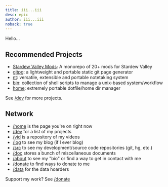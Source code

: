 ```yaml
---
title: iii...iii
desc: epic
author: iii...iii
noback: true
---
```


Hello...

Recommended Projects
--------------------
* [Stardew Valley Mods](./dev/stardew-valley-mods.html): A monorepo of
  20+ mods for Stardew Valley
* [gitpg](./dev/gitpg.html): a lightweight and portable static git page
  generator
* [nt](./dev/nt.html): versatile, extensible and portable notetaking
  system
* [bin](./dev/bin.html): collection of shell scripts to manage a
  unix-based system/workflow
* [home](./dev/home.html): extremely portable dotfile/home dir manager

See [/dev](./dev/index.md) for more projects.

Network
-------
* [/home](./home/index.md) is the page you're on right now
* [/dev](./dev/index.md) for a list of my projects
* [/vid](./vid/index.md) is a repository of my videos
* [/log](./log/index.md) to see my blog (if I ever blog)
* [/src](./src/index.md) to see my development/source code repositories
  (git, hg, etc.)
* [/doc](./doc/index.md) stores a bunch of miscellaneous documents
* [/about](./about/index.md) to see my "bio" or find a way to get in
  contact with me
* [/donate](./donate/index.md) to find ways to donate to me
* [/data](./data/index.md) for the data hoarders

Support my work? See [/donate](./donate/index.md)
